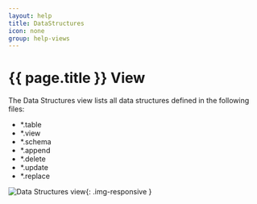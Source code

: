 ```yaml
---
layout: help
title: DataStructures
icon: none
group: help-views
---
```


{{ page.title }} View
===

The Data Structures view lists all data structures defined in the following files:
* *.table
* *.view
* *.schema
* *.append
* *.delete
* *.update
* *.replace

![Data Structures view](images/ide_view_d.png){: .img-responsive }
